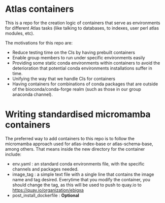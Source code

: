 # Atlas containers

This is a repo for the creation logic of containers that serve as environments for different
Atlas tasks (like talking to databases, to indexes, user perl atlas modules, etc).

The motivations for this repo are:
- Reduce testing time on the CIs by having prebuilt containers
- Enable group members to run under specific environments easily
- Providing some static conda environments within containers to avoid the deterioration
that potential conda environments installations suffer in time.
- Unifying the way that we handle CIs for containers
- Having containers for combinations of conda packages that are outside of the
bioconda/conda-forge realm (such as those in our group anaconda channel).

# Writing standardised micromamba containers

The preferred way to add containers to this repo is to follow the micromamba
approach used for atlas-index-base or atlas-schema-base, among others. That means
inside the new directory for the container include:

- env.yaml : an standard conda environments file, with the specific channels and packages needed.
- image_tag : a simple text file with a single line that contains the image name and tag desired. Everytime that you modify the container, you should change the tag, as this will be used to push to quay.io to https://quay.io/organization/ebigxa
- post_install_dockerfile : **Optional** 
